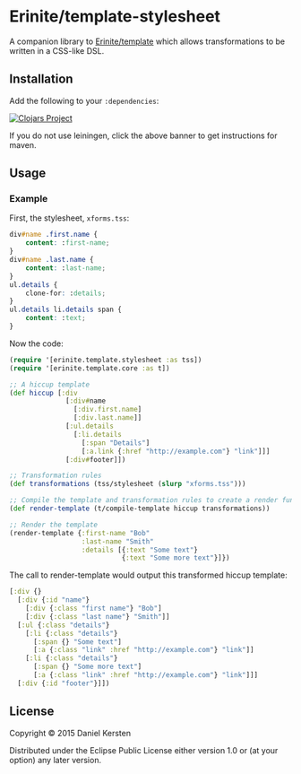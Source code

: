 # Erinite/template-stylesheet

A companion library to [Erinite/template](https://github.com/Erinite/template)
which allows transformations to be written in a CSS-like DSL.

## Installation

Add the following to your `:dependencies`:

[![Clojars Project](http://clojars.org/erinite/template-stylesheet/latest-version.svg)](http://clojars.org/erinite/template)

If you do not use leiningen, click the above banner to get instructions for
maven.

## Usage

### Example

First, the stylesheet, `xforms.tss`:

```css
div#name .first.name {
    content: :first-name;
}
div#name .last.name {
    content: :last-name;
}
ul.details {
    clone-for: :details;
}
ul.details li.details span {
    content: :text;
}
```

Now the code:

```clj
(require '[erinite.template.stylesheet :as tss])
(require '[erinite.template.core :as t])

;; A hiccup template
(def hiccup [:div
              [:div#name
                [:div.first.name] 
                [:div.last.name]]
              [:ul.details
                [:li.details
                  [:span "Details"]
                  [:a.link {:href "http://example.com"} "link"]]]
              [:div#footer]])

;; Transformation rules
(def transformations (tss/stylesheet (slurp "xforms.tss")))

;; Compile the template and transformation rules to create a render function
(def render-template (t/compile-template hiccup transformations))

;; Render the template
(render-template {:first-name "Bob"
                  :last-name "Smith"
                  :details [{:text "Some text"}
                            {:text "Some more text"}]})

```

The call to render-template would output this transformed hiccup template:

```clj
[:div {}
  [:div {:id "name"}
    [:div {:class "first name"} "Bob"]
    [:div {:class "last name"} "Smith"]]
  [:ul {:class "details"}
    [:li {:class "details"}
      [:span {} "Some text"]
      [:a {:class "link" :href "http://example.com"} "link"]] 
    [:li {:class "details"}
      [:span {} "Some more text"]
      [:a {:class "link" :href "http://example.com"} "link"]]]
  [:div {:id "footer"}]])
```


## License

Copyright © 2015 Daniel Kersten

Distributed under the Eclipse Public License either version 1.0 or (at
your option) any later version.

